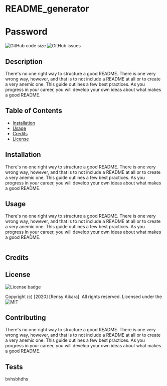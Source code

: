 # README_generator

# Password

![GitHub code size](https://img.shields.io/github/languages/code-size/RensyAikara/Password_Generator)
![GitHub issues](https://img.shields.io/github/issues/RensyAikara/Password_Generator.svg)

## Description
There's no one right way to structure a good README. There is one very wrong way, however, and that is to not include a README at all or to create a very anemic one. This guide outlines a few best practices. As you progress in your career, you will develop your own ideas about what makes a good README.

## Table of Contents
* [Installation](#installation)
* [Usage](#usage)
* [Credits](#credits)
* [License](#license)

## Installation
There's no one right way to structure a good README. There is one very wrong way, however, and that is to not include a README at all or to create a very anemic one. This guide outlines a few best practices. As you progress in your career, you will develop your own ideas about what makes a good README.

## Usage
There's no one right way to structure a good README. There is one very wrong way, however, and that is to not include a README at all or to create a very anemic one. This guide outlines a few best practices. As you progress in your career, you will develop your own ideas about what makes a good README.

![]()

## Credits
[]()

[]()

## License
![License badge](https://img.shields.io/badge/license-MIT-red)

Copyright (c) [2020] [Rensy Aikara]. All rights reserved.
Licensed under the ![MIT](https://developer.mozilla.org/en-US/docs/Web/JavaScript/Reference/Global_Objects/Map)

## Contributing
There's no one right way to structure a good README. There is one very wrong way, however, and that is to not include a README at all or to create a very anemic one. This guide outlines a few best practices. As you progress in your career, you will develop your own ideas about what makes a good README.

## Tests
bvhsbhdhs
